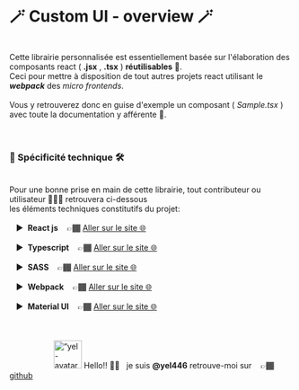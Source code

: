 # 🪄 Custom UI - overview  🪄
&nbsp;  
Cette librairie personnalisée est essentiellement basée sur l'élaboration des composants  react ( **.jsx** , **.tsx** ) **réutilisables** 🚀.  
Ceci pour mettre à disposition de tout autres projets react utilisant le ***webpack*** des *micro frontends*.  
&nbsp;  
Vous y retrouverez donc en guise  d'exemple un composant ( *Sample.tsx* ) avec toute la  documentation y afférente 📄.  
&nbsp;  
&nbsp;  
### 📐 Spécificité technique  🛠️
&nbsp;  
Pour une bonne prise en main de cette librairie, tout contributeur ou utilisateur 👨🏾‍💻 retrouvera ci-dessous  
les éléments techniques constitutifs du projet:
&nbsp;  
&nbsp;  
   ►  **React js**    👉🏾 [ Aller sur le site 🌐](https://fr.reactjs.org/)  
&nbsp;  
   ►  **Typescript**    👉🏾 [ Aller sur le site 🌐](https://www.typescriptlang.org/docs/handbook/typescript-in-5-minutes.html)  
&nbsp;  
   ►  **SASS**    👉🏾 [ Aller sur le site 🌐](https://sass-lang.com/documentation/)  
&nbsp;   
   ►  **Webpack**    👉🏾 [ Aller sur le site 🌐](https://webpack.js.org/concepts/)  
&nbsp;  
   ►  **Material UI**    👉🏾 [ Aller sur le site 🌐](https://mui.com/)  
&nbsp;  
&nbsp;  
&nbsp;  
                    <img src="/yel_avatar.png" alt= “yel-avatar” height="50"> Hello!! 👋🏾   je suis **@yel446** 
                    retrouve-moi sur    👉🏾 [ github ](https://github.com/yel446) 
